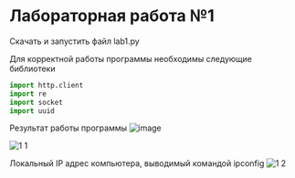 # Лабораторная работа №1

Скачать и запустить файл lab1.py

Для корректной работы программы необходимы следующие библиотеки
```python
import http.client
import re
import socket
import uuid
```

Результат работы программы
![image](https://user-images.githubusercontent.com/131467212/233772504-7507af2e-dbc7-400f-99db-0d2f3810c6fc.png)


![1 1](https://user-images.githubusercontent.com/131467212/233776971-7981cbb3-6967-42e9-b9c9-6370e4cc1ee7.png)



 Локальный IP адрес компьютера, выводимый командой ipconfig
![1 2](https://user-images.githubusercontent.com/131467212/233776973-b619c196-ab80-4633-b84b-3fb366f36cdd.png)
